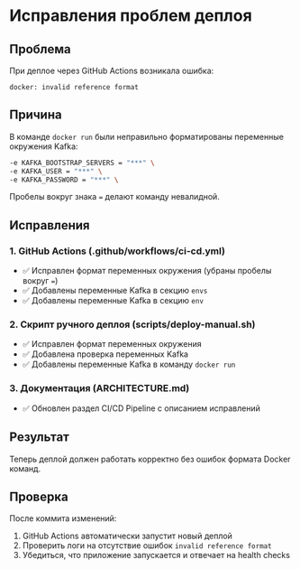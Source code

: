 # Исправления проблем деплоя

## Проблема
При деплое через GitHub Actions возникала ошибка:
```
docker: invalid reference format
```

## Причина
В команде `docker run` были неправильно форматированы переменные окружения Kafka:
```bash
-e KAFKA_BOOTSTRAP_SERVERS = "***" \
-e KAFKA_USER = "***" \
-e KAFKA_PASSWORD = "***" \
```

Пробелы вокруг знака `=` делают команду невалидной.

## Исправления

### 1. GitHub Actions (.github/workflows/ci-cd.yml)
- ✅ Исправлен формат переменных окружения (убраны пробелы вокруг `=`)
- ✅ Добавлены переменные Kafka в секцию `envs`
- ✅ Добавлены переменные Kafka в секцию `env`

### 2. Скрипт ручного деплоя (scripts/deploy-manual.sh)
- ✅ Исправлен формат переменных окружения
- ✅ Добавлена проверка переменных Kafka
- ✅ Добавлены переменные Kafka в команду `docker run`

### 3. Документация (ARCHITECTURE.md)
- ✅ Обновлен раздел CI/CD Pipeline с описанием исправлений

## Результат
Теперь деплой должен работать корректно без ошибок формата Docker команд.

## Проверка
После коммита изменений:
1. GitHub Actions автоматически запустит новый деплой
2. Проверить логи на отсутствие ошибок `invalid reference format`
3. Убедиться, что приложение запускается и отвечает на health checks
